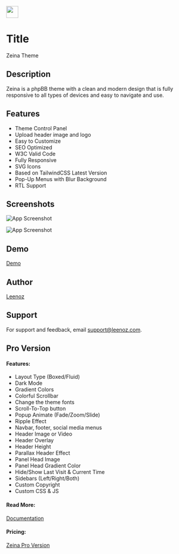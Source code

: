 [<img src="https://leenoz.com/logo.svg" height="32px">](logo.svg)

# Title
Zeina Theme

## Description
Zeina is a phpBB theme with a clean and modern design that is fully responsive to all types of devices and easy to navigate and use.

## Features
- Theme Control Panel
- Upload header image and logo
- Easy to Customize
- SEO Optimized
- W3C Valid Code
- Fully Responsive
- SVG Icons
- Based on TailwindCSS Latest Version
- Pop-Up Menus with Blur Background
- RTL Support

## Screenshots
![App Screenshot](https://leenoz.com/zeina_preview.png)

![App Screenshot](https://leenoz.com/zeina_preview_2.png)

## Demo
[Demo](https://demo.leenoz.com/zeina/)

## Author
[Leenoz](https://leenoz.com/zeina)

## Support
For support and feedback, email support@leenoz.com.

## Pro Version
#### Features:
- Layout Type (Boxed/Fluid)
- Dark Mode
- Gradient Colors
- Colorful Scrollbar
- Change the theme fonts
- Scroll-To-Top button
- Popup Animate (Fade/Zoom/Slide)
- Ripple Effect
- Navbar, footer, social media menus
- Header Image or Video
- Header Overlay
- Header Height
- Parallax Header Effect
- Panel Head Image
- Panel Head Gradient Color
- Hide/Show Last Visit & Current Time
- Sidebars (Left/Right/Both)
- Custom Copyright
- Custom CSS & JS

#### Read More:
[Documentation](https://docs.leenoz.com/zeina)

#### Pricing:
[Zeina Pro Version](https://leenoz.com/zeina#pricing)